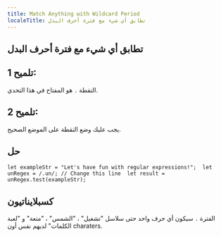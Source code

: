 ```yaml
---
title: Match Anything with Wildcard Period
localeTitle: تطابق أي شيء مع فترة أحرف البدل
---
```

## تطابق أي شيء مع فترة أحرف البدل

## تلميح 1:

النقطة `.` هو المفتاح في هذا التحدي.

## تلميح 2:

يجب عليك وضع النقطة على الموضع الصحيح.

## حل

 `let exampleStr = "Let's have fun with regular expressions!"; 
 let unRegex = /.un/; // Change this line 
 let result = unRegex.test(exampleStr); 
` 

## كسبلايناتيون

الفترة `.` سيكون أي حرف واحد حتى سلاسل "تشغيل" ، "الشمس" ، "متعة" و "لعبة الكلمات" لديهم نفس أون charaters.